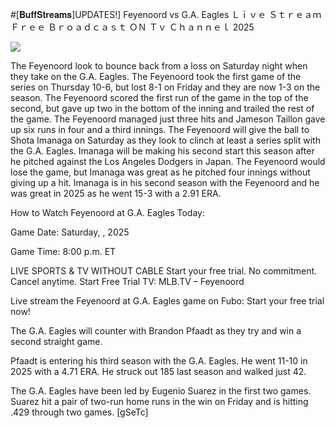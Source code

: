 #[𝐁𝐮𝐟𝐟𝐒𝐭𝐫𝐞𝐚𝐦𝐬]UPDATES!] Feyenoord vs G.A. Eagles Ｌｉｖｅ Ｓｔｒｅａｍ Ｆｒｅｅ Ｂｒｏａｄｃａｓｔ ＯＮ Ｔｖ Ｃｈａｎｎｅｌ  2025  
  
  
[![](https://i.imgur.com/qSNzIqt.png)](https://movie.rssnews.media/nkEGgPgqy.php)  
  
The Feyenoord look to bounce back from a loss on Saturday night when they take on the G.A. Eagles. The Feyenoord took the first game of the series on Thursday 10-6, but lost 8-1 on Friday and they are now 1-3 on the season. The Feyenoord scored the first run of the game in the top of the second, but gave up two in the bottom of the inning and trailed the rest of the game. The Feyenoord managed just three hits and Jameson Taillon gave up six runs in four and a third innings. The Feyenoord will give the ball to Shota Imanaga on Saturday as they look to clinch at least a series split with the G.A. Eagles. Imanaga will be making his second start this season after he pitched against the Los Angeles Dodgers in Japan. The Feyenoord would lose the game, but Imanaga was great as he pitched four innings without giving up a hit. Imanaga is in his second season with the Feyenoord and he was great in 2025 as he went 15-3 with a 2.91 ERA.

How to Watch Feyenoord at G.A. Eagles Today:

Game Date: Saturday, , 2025

Game Time: 8:00 p.m. ET

LIVE SPORTS & TV WITHOUT CABLE
Start your free trial. No commitment. Cancel anytime.
Start Free Trial
TV: MLB.TV – Feyenoord

Live stream the Feyenoord at G.A. Eagles game on Fubo: Start your free trial now!

The G.A. Eagles will counter with Brandon Pfaadt as they try and win a second straight game.

Pfaadt is entering his third season with the G.A. Eagles. He went 11-10 in 2025 with a 4.71 ERA. He struck out 185 last season and walked just 42.

The G.A. Eagles have been led by Eugenio Suarez in the first two games. Suarez hit a pair of two-run home runs in the win on Friday and is hitting .429 through two games. [gSeTc]